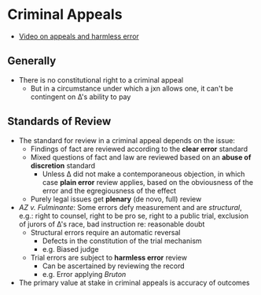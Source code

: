 # Criminal Appeals

* [Video on appeals and harmless error](https://www.youtube.com/watch?v=QYsPbC5DV1Q&list=UUW8X2enjxf9LsaZ_qci90jA "Duties to Disclose and Preserve Evidence - YouTube")

## Generally

* There is no constitutional right to a criminal appeal
    - But in a circumstance under which a jxn allows one, it can't be contingent on ∆'s ability to pay

## Standards of Review

* The standard for review in a criminal appeal depends on the issue:
    - Findings of fact are reviewed according to the **clear error** standard
    - Mixed questions of fact and law are reviewed based on an **abuse of discretion** standard
        - Unless ∆ did not make a contemporaneous objection, in which case **plain error** review applies, based on the obviousness of the error and the egregiousness of the effect
    - Purely legal issues get **plenary** (de novo, full) review
* *AZ v. Fulminante*: Some errors defy measurement and are *structural*, e.g.: right to counsel, right to be pro se, right to a public trial, exclusion of jurors of ∆'s race, bad instruction re: reasonable doubt
    * Structural errors require an automatic reversal
        * Defects in the constitution of the trial mechanism
        * e.g. Biased judge
    * Trial errors are subject to **harmless error** review 
        * Can be ascertained by reviewing the record
        * e.g. Error applying *Bruton*
* The primary value at stake in criminal appeals is accuracy of outcomes
